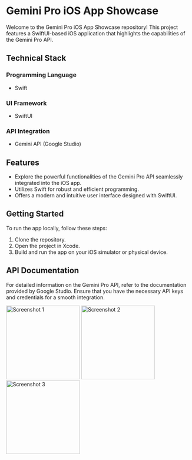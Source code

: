 # Gemini Pro iOS App Showcase

Welcome to the Gemini Pro iOS App Showcase repository! This project features a SwiftUI-based iOS application that highlights the capabilities of the Gemini Pro API.

## Technical Stack

### Programming Language
- Swift

### UI Framework
- SwiftUI

### API Integration
- Gemini API (Google Studio)

## Features

- Explore the powerful functionalities of the Gemini Pro API seamlessly integrated into the iOS app.
- Utilizes Swift for robust and efficient programming.
- Offers a modern and intuitive user interface designed with SwiftUI.

## Getting Started

To run the app locally, follow these steps:

1. Clone the repository.
2. Open the project in Xcode.
3. Build and run the app on your iOS simulator or physical device.

## API Documentation

For detailed information on the Gemini Pro API, refer to the documentation provided by Google Studio. Ensure that you have the necessary API keys and credentials for a smooth integration.

<div>
  <img src="https://github.com/notwarnite/GeminiBot/assets/54807257/1e03a9a4-0d8b-4708-9b32-d1ee064a8e49" alt="Screenshot 1" width="200">
  <img src="https://github.com/notwarnite/GeminiBot/assets/54807257/322784be-9b31-4ec6-8a2b-6a3d16a1906f" alt="Screenshot 2" width="200">
  <img src="https://github.com/notwarnite/GeminiBot/assets/54807257/a55d23e1-94a4-43d5-b792-c73827b81a00" alt="Screenshot 3" width="200">
</div>

